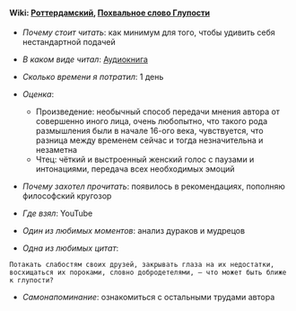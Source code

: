 #### Wiki: [Роттердамский](https://ru.wikipedia.org/wiki/%D0%AD%D1%80%D0%B0%D0%B7%D0%BC_%D0%A0%D0%BE%D1%82%D1%82%D0%B5%D1%80%D0%B4%D0%B0%D0%BC%D1%81%D0%BA%D0%B8%D0%B9), [Похвальное слово Глупости](https://ru.wikipedia.org/wiki/%D0%9F%D0%BE%D1%85%D0%B2%D0%B0%D0%BB%D0%B0_%D0%B3%D0%BB%D1%83%D0%BF%D0%BE%D1%81%D1%82%D0%B8)

- _Почему стоит читать_: как минимум для того, чтобы удивить себя нестандартной подачей

- _В каком виде читал_: [Аудиокнига](https://www.youtube.com/watch?v=BZqBGJVdWs4)

- _Сколько времени я потратил_: 1 день

- _Оценка_:

  - Произведение: необычный способ передачи мнения автора от совершенно иного лица, очень любопытно, что такого рода размышления были в начале 16-ого века, чувствуется, что разница между временем сейчас и тогда незначительна и незаметна
  - Чтец: чёткий и выстроенный женский голос с паузами и интонациями, передача всех необходимых эмоций

- _Почему захотел прочитать_: появилось в рекомендациях, пополняю философский кругозор

- _Где взял_: YouTube

- _Один из любимых моментов_: анализ дураков и мудрецов

- _Одна из любимых цитат_:

```
Потакать слабостям своих друзей, закрывать глаза на их недостатки,
восхищаться их пороками, словно добродетелями, — что может быть ближе к глупости?
```

- _Самонапоминание_: ознакомиться с остальными трудами автора
